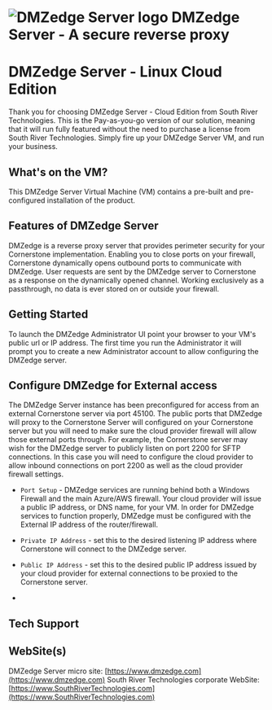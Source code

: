 # <img src="https://southrivertech.com/software/nextgen/dmzedge/dmzedge48.png" alt="DMZedge Server logo"> DMZedge Server - A secure reverse proxy</img>

# DMZedge Server - Linux Cloud Edition

Thank you for choosing DMZedge Server - Cloud Edition from South River Technologies. This is the Pay-as-you-go version of our solution, meaning that it will run fully featured without the need to purchase a license from South River Technologies. Simply fire up your DMZedge Server VM, and run your business.

## What's on the VM?

This DMZedge Server Virtual Machine (VM) contains a pre-built and pre-configured installation of the product. 

## Features of DMZedge Server

DMZedge is a reverse proxy server that provides perimeter security for your Cornerstone implementation. Enabling you to close ports on your firewall, Cornerstone dynamically opens outbound ports to communicate with DMZedge. User requests are sent by the DMZedge server to Cornerstone as a response on the dynamically opened channel. Working exclusively as a passthrough, no data is ever stored on or outside your firewall.

## Getting Started

To launch the DMZedge Administrator UI point your browser to your VM's public url or IP address. The first time you run the Administrator it will prompt you to create a new Administrator account to allow configuring the DMZedge server. 

## Configure DMZedge for External access

The DMZedge Server instance has been preconfigured for access from an external Cornerstone server via port 45100. The public ports that DMZedge will proxy to the Cornerstone Server will configured on your Cornerstone server but you will need to make sure the cloud provider firewall will allow those external ports through. For example, the Cornerstone server may wish for the DMZedge server to publicly listen on port 2200 for SFTP connections. In this case you will need to configure the cloud provider to allow inbound connections on port 2200 as well as the cloud provider firewall settings.

- `Port Setup` - DMZedge services are running behind both a Windows Firewall and the main Azure/AWS firewall. Your cloud provider will issue a public IP address, or DNS name, for your VM. In order for DMZedge services to function properly, DMZedge must be configured with the External IP address of the router/firewall.

- `Private IP Address` - set this to the desired listening IP address where Cornerstone will connect to the DMZedge server.

- `Public IP Address` - set this to the desired public IP address issued by your cloud provider for external connections to be proxied to the Cornerstone server.
- 



## Tech Support

## WebSite(s)

DMZedge Server micro site: [https://www.dmzedge.com](https://www.dmzedge.com)
South River Technologies corporate WebSite:  [https://www.SouthRiverTechnologies.com](https://www.SouthRiverTechnologies.com)




